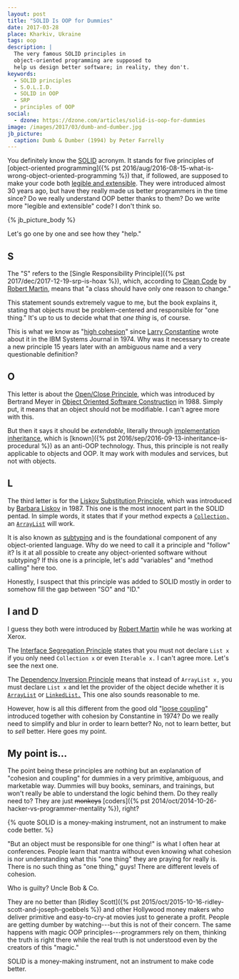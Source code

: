```yaml
---
layout: post
title: "SOLID Is OOP for Dummies"
date: 2017-03-28
place: Kharkiv, Ukraine
tags: oop
description: |
  The very famous SOLID principles in
  object-oriented programming are supposed to
  help us design better software; in reality, they don't.
keywords:
  - SOLID principles
  - S.O.L.I.D.
  - SOLID in OOP
  - SRP
  - principles of OOP
social:
  - dzone: https://dzone.com/articles/solid-is-oop-for-dummies
image: /images/2017/03/dumb-and-dumber.jpg
jb_picture:
  caption: Dumb & Dumber (1994) by Peter Farrelly
---
```


You definitely know the [SOLID](https://en.wikipedia.org/wiki/SOLID_%28object-oriented_design%29)
acronym. It stands for five principles of
[object-oriented programming]({% pst 2016/aug/2016-08-15-what-is-wrong-object-oriented-programming %})
that, if followed, are supposed to
make your code both [legible and extensible](https://en.wikipedia.org/wiki/SOLID_%28object-oriented_design%29).
They were introduced almost 30 years ago, but have they
really made us better programmers in the time since?
Do we really understand OOP better thanks to them? Do we write more
"legible and extensible" code? I don't think so.

<!--more-->

{% jb_picture_body %}

Let's go one by one and see how they "help."

## S

The "S" refers to the [Single Responsibility Principle]({% pst 2017/dec/2017-12-19-srp-is-hoax %}),
which, according to [Clean Code](http://amzn.to/2m7LmaA) by
[Robert Martin](https://en.wikipedia.org/wiki/Robert_Cecil_Martin), means that
"a class should have only one reason to change."

This statement sounds extremely vague to me, but the book explains it, stating that
objects must be problem-centered and responsible for "one thing."
It's up to us to decide what that _one thing_ is, of course.

This is what we know as
"[high cohesion](https://en.wikipedia.org/wiki/Cohesion_%28computer_science%29)"
since [Larry Constantine](https://en.wikipedia.org/wiki/Larry_Constantine)
wrote about it in the IBM Systems Journal in 1974.
Why was it necessary to create a new principle 15 years later with an ambiguous name and
a very questionable definition?

## O

This letter is about the [Open/Close Principle](https://en.wikipedia.org/wiki/Open/closed_principle),
which was introduced by Bertrand Meyer in
[Object Oriented Software Construction](http://amzn.to/2lNxy44) in 1988.
Simply put, it means that an object should not be modifiable. I can't agree more
with this.

But then it says it should be _extendable_, literally through
[implementation inheritance](https://en.wikipedia.org/wiki/Inheritance_%28object-oriented_programming%29), which is
[known]({% pst 2016/sep/2016-09-13-inheritance-is-procedural %}) as an anti-OOP technology.
Thus, this principle is not really applicable to objects and OOP.
It may work with modules and services, but not with objects.

## L

The third letter is for the [Liskov Substitution Principle](https://en.wikipedia.org/wiki/Liskov_substitution_principle),
which was introduced by
[Barbara Liskov](https://en.wikipedia.org/wiki/Barbara_Liskov) in 1987.
This one is the most innocent part in the SOLID pentad. In simple words, it states
that if your method expects a
[`Collection,`](http://docs.oracle.com/javase/7/docs/api/java/util/Collection.html)
an
[`ArrayList`](http://docs.oracle.com/javase/7/docs/api/java/util/ArrayList.html)
will work.

It is also known as [subtyping](https://en.wikipedia.org/wiki/Subtyping) and is
the foundational component of any object-oriented language. Why do we need to
call it a principle and "follow" it? Is it at all possible to create any
object-oriented software without subtyping? If this one is a principle, let's
add "variables" and "method calling" here too.

Honestly, I suspect that this principle was added to SOLID mostly in order
to somehow fill the gap between "SO" and "ID."

## I and D

I guess they both were introduced by
[Robert Martin](https://en.wikipedia.org/wiki/Robert_Cecil_Martin) while
he was working at Xerox.

The [Interface Segregation Principle](https://en.wikipedia.org/wiki/Interface_segregation_principle)
states that you must not declare `List x` if you only need `Collection x`
or even `Iterable x.` I can't agree more. Let's see the next one.

The [Dependency Inversion Principle](https://en.wikipedia.org/wiki/Dependency_inversion_principle)
means that instead of `ArrayList x,` you must
declare `List x` and let the provider of the object decide whether
it is
[`ArrayList`](http://docs.oracle.com/javase/7/docs/api/java/util/ArrayList.html) or
[`LinkedList.`](http://docs.oracle.com/javase/7/docs/api/java/util/LinkedList.html)
This one also sounds reasonable to me.

However, how is all this different from the good old
"[loose coupling](https://en.wikipedia.org/wiki/Coupling_%28computer_programming%29)"
introduced together with cohesion by Constantine in 1974?
Do we really need to simplify and blur in order to learn better?
No, not to learn better, but to _sell_ better. Here goes my point.

## My point is...

The point being these principles are nothing but an explanation of
"cohesion and coupling" for dummies in a very primitive, ambiguous,
and marketable way. Dummies will buy books, seminars, and trainings,
but won't really be able to understand the logic behind them. Do they really
need to? They are just <del>monkeys</del>
[coders]({% pst 2014/oct/2014-10-26-hacker-vs-programmer-mentality %}), right?

{% quote SOLID is a money-making instrument, not an instrument to make code better. %}

"But an object must be responsible for one thing!" is what I often hear at
conferences. People learn that mantra without even knowing
what cohesion is nor understanding what this "one thing" they are
praying for really is. There is no such thing as "one thing," guys! There are different
levels of cohesion.

Who is guilty? Uncle Bob &amp; Co.

They are no better than
[Ridley Scott]({% pst 2015/oct/2015-10-16-ridley-scott-and-joseph-goebbels %})
and other Hollywood money makers who
deliver primitive and easy-to-cry-at movies just to generate a profit. People
are getting dumber by watching---but this is not of their concern.
The same happens with magic OOP principles---programmers rely on
them, thinking the truth is right there while the real truth
is not understood even by the creators of this "magic."

SOLID is a money-making instrument, not an instrument to make
code better.
